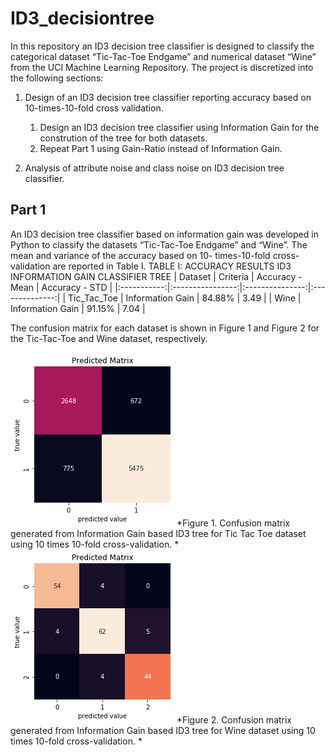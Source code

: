 # ID3_decisiontree

In this repository an ID3 decision tree classifier is designed to classify the categorical dataset “Tic-Tac-Toe Endgame” and numerical dataset “Wine” from the UCI Machine Learning Repository. The project is discretized into the following sections:
1. Design of an ID3 decision tree classifier reporting accuracy based on 10-times-10-fold cross validation.
    1. Design an ID3 decision tree classifier using Information Gain for the constrution of the tree for both datasets.
    1. Repeat Part 1 using Gain-Ratio instead of Information Gain. 

1. Analysis of attribute noise and class noise on ID3 decision tree classifier.

## Part 1
An ID3 decision tree classifier based on information gain was developed in Python to classify the
datasets “Tic-Tac-Toe Endgame” and “Wine”. The mean and variance of the accuracy based on 10-
times-10-fold cross-validation are reported in Table I. 
TABLE I: ACCURACY RESULTS ID3 INFORMATION GAIN CLASSIFIER TREE 
|   Dataset   |     Criteria     | Accuracy - Mean | Accuracy - STD |
|:-----------:|:----------------:|:---------------:|:--------------:|
| Tic_Tac_Toe | Information Gain |      84.88%     |      3.49      |
|     Wine    | Information Gain |      91.15%     |      7.04      |

The confusion matrix for each dataset is shown in Figure 1 and Figure 2 for the Tic-Tac-Toe and
Wine dataset, respectively. 

![](FIGURES/TTT_IG_conf_mat2.png)  *Figure 1. Confusion matrix generated from Information Gain based ID3 tree for Tic Tac Toe dataset using 10 times 10-fold cross-validation. *  
![](FIGURES/IG_wine_conf.png)  *Figure 2. Confusion matrix generated from Information Gain based ID3 tree for Wine dataset using 10 times 10-fold cross-validation. *  
